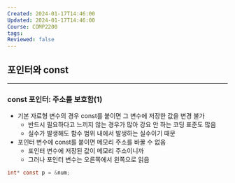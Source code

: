 ```yaml
---
Created: 2024-01-17T14:46:00
Updated: 2024-01-17T14:46:00
Course: COMP2200
tags: 
Reviewed: false
---
```

## 포인터와 const
---
### const 포인터: 주소를 보호함(1)
- 기본 자료형 변수의 경우 const를 붙이면 그 변수에 저장한 값을 변경 불가
	- 반드시 필요하다고 느끼지 않는 경우가 많아 강요 안 하는 코딩 표준도 많음
	- 실수가 발생해도 함수 범위 내에서 발생하는 실수이기 때문
- 포인터 변수에 const를 붙이면 메모리 주소를 바꿀 수 없음
	- 포인터 변수에 저장된 값이 메모리 주소이니까
	- 그러나 포인터 변수는 오른쪽에서 왼쪽으로 읽음
```C
int* const p = &num; 
```